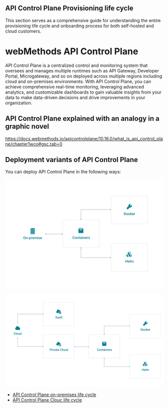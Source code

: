## API Control Plane Provisioning life cycle

This section serves as a comprehensive guide for understanding the entire provisioning life cycle and onboarding process for both self-hosted and cloud customers.

# webMethods API Control Plane

API Control Plane is a centralized control and monitoring system that oversees and manages multiple runtimes such as API Gateway, Developer Portal, Microgateway, and so on deployed across multiple regions including cloud and on-premises environments. With API Control Plane, you can achieve comprehensive real-time monitoring, leveraging advanced analytics, and customizable dashboards to gain valuable insights from your data to make data-driven decisions and drive improvements in your organization.

## API Control Plane explained with an analogy in a graphic novel
https://docs.webmethods.io/apicontrolplane/10.16.0/what_is_api_control_plane/chapter1wco#gsc.tab=0

## Deployment variants of API Control Plane

You can deploy API Control Plane in the following ways:

![image](/attachments/on-prem_deployment.png)

![image](/attachments/cloud_deployment.png)

*	[API Control Plane on-premises life cycle](on_prem_lifecycle/README.md)
*	[API Control Plane Clouc life cycle](cloud_lifecycle/README.md)


